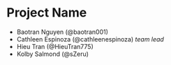 # Project Name
- Baotran Nguyen (@baotran001)
- Cathleen Espinoza (@cathleenespinoza) *team lead*
- Hieu Tran (@HieuTran775)
- Kolby Salmond (@sZeru)
